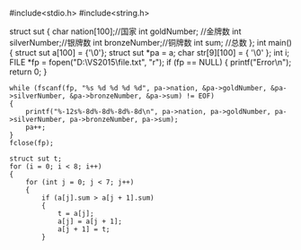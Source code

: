 #include<stdio.h>
#include<string.h>

struct sut
{
	char nation[100];//国家
	int goldNumber;  //金牌数
	int silverNumber;//银牌数
	int bronzeNumber;//铜牌数
	int sum;         //总数
};
int main()
{
	struct sut a[100] = {'\0'};
	struct sut *pa = a;
	char str[9][100] = { '\0' };
	int i;
	FILE *fp = fopen("D:\\VS2015\\file.txt", "r");
	if (fp == NULL)
	{
		printf("Error\n");
		return 0;
	}
	
	while (fscanf(fp, "%s %d %d %d %d", pa->nation, &pa->goldNumber, &pa->silverNumber, &pa->bronzeNumber, &pa->sum) != EOF)
	{
		printf("%-12s%-8d%-8d%-8d%-8d\n", pa->nation, pa->goldNumber, pa->silverNumber, pa->bronzeNumber, pa->sum);
		pa++;
	}
	fclose(fp);
	
	struct sut t;
	for (i = 0; i < 8; i++)
	{
		for (int j = 0; j < 7; j++)
		{
			if (a[j].sum > a[j + 1].sum)
			{
				t = a[j];
				a[j] = a[j + 1];
				a[j + 1] = t;
			}
